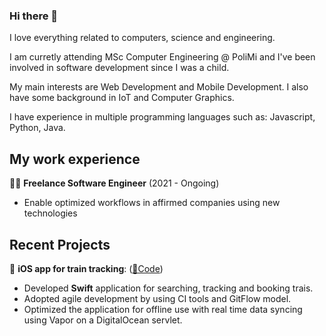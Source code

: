 ### Hi there 👋

<!--
**federicoodorizzi/federicoodorizzi** is a ✨ _special_ ✨ repository because its `README.md` (this file) appears on your GitHub profile.

Here are some ideas to get you started:

- 🔭 I’m currently working on ...
- 🌱 I’m currently learning ...
- 👯 I’m looking to collaborate on ...
- 🤔 I’m looking for help with ...
- 💬 Ask me about ...
- 📫 How to reach me: ...
- 😄 Pronouns: ...
- ⚡ Fun fact: ...
-->

I love everything related to computers, science and engineering.

I am curretly attending MSc Computer Engineering @ PoliMi and I've been involved in software development since I was a child.

My main interests are Web Development and Mobile Development. I also have some background in IoT and Computer Graphics.

I have experience in multiple programming languages such as: Javascript, Python, Java.

## My work experience
👨‍💻 **Freelance Software Engineer** (2021 - Ongoing)
- Enable optimized workflows in affirmed companies using new technologies

## Recent Projects
 📱 **iOS app for train tracking**: ([🔗Code]())
  - Developed **Swift** application for searching, tracking and booking trais.
  - Adopted agile development by using CI tools and GitFlow model.
  - Optimized the application for offline use with real time data syncing using Vapor on a DigitalOcean servlet.
